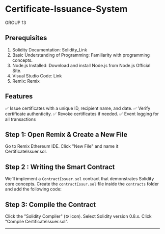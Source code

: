 # Certificate-Issuance-System
GROUP 13

## Prerequisites


1. Solidity Documentation: Solidity_Link
2. Basic Understanding of Programming: Familiarity with programming concepts.
3. Node.js Installed: Download and install Node.js from Node.js Official Site.
5. Visual Studio Code: Link
6. Remix: Remix



## Features
✅ Issue certificates with a unique ID, recipient name, and date.
✅ Verify certificate authenticity.
✅ Revoke certificates if needed.
✅ Event logging for all transactions


## Step 1: Open Remix & Create a New File
Go to Remix Ethereum IDE.
Click "New File" and name it CertificateIssuer.sol.


## Step 2 : Writing the Smart Contract

We’ll implement a `ContractIssuer.sol` contract that demonstrates Solidity core concepts. Create the `contractIssur.sol` file inside the `contracts` folder and add the following code:



## Step 3: Compile the Contract
Click the "Solidity Compiler" (⚙ icon).
Select Solidity version 0.8.x.
Click "Compile CertificateIssuer.sol".


---



